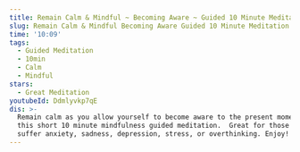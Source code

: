```yaml
---
title: Remain Calm & Mindful ~ Becoming Aware ~ Guided 10 Minute Meditation
slug: Remain Calm & Mindful Becoming Aware Guided 10 Minute Meditation
time: '10:09'
tags:
  - Guided Meditation
  - 10min
  - Calm
  - Mindful
stars:
  - Great Meditation
youtubeId: Ddmlyvkp7qE
dis: >-
  Remain calm as you allow yourself to become aware to the present moment using
  this short 10 minute mindfulness guided meditation.  Great for those who
  suffer anxiety, sadness, depression, stress, or overthinking. Enjoy!
---
```


